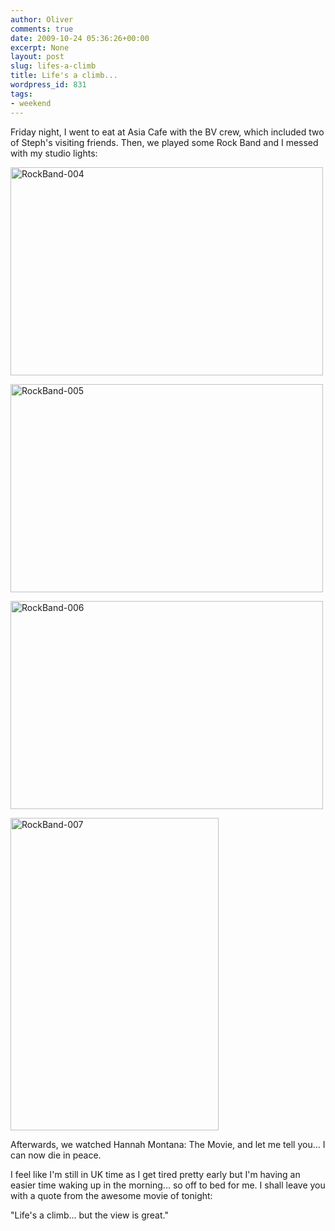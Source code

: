 ```yaml
---
author: Oliver
comments: true
date: 2009-10-24 05:36:26+00:00
excerpt: None
layout: post
slug: lifes-a-climb
title: Life's a climb...
wordpress_id: 831
tags:
- weekend
---
```


Friday night, I went to eat at Asia Cafe with the BV crew, which included two of Steph's visiting friends.  Then, we played some Rock Band and I messed with my studio lights:

<a href="http://www.flickr.com/photos/owiber/4039195350/" title="RockBand-004 by owiber, on Flickr"><img src="https://farm3.static.flickr.com/2502/4039195350_566b1cc5dd.jpg" width="500" height="333" alt="RockBand-004" /></a>

<a href="http://www.flickr.com/photos/owiber/4038446857/" title="RockBand-005 by owiber, on Flickr"><img src="https://farm3.static.flickr.com/2475/4038446857_cbc6e1dc95.jpg" width="500" height="333" alt="RockBand-005" /></a>

<a href="http://www.flickr.com/photos/owiber/4039195882/" title="RockBand-006 by owiber, on Flickr"><img src="https://farm3.static.flickr.com/2667/4039195882_b7007cc727.jpg" width="500" height="333" alt="RockBand-006" /></a>

<a href="http://www.flickr.com/photos/owiber/4039196092/" title="RockBand-007 by owiber, on Flickr"><img src="https://farm3.static.flickr.com/2681/4039196092_88d2ab505d.jpg" width="333" height="500" alt="RockBand-007" /></a>

Afterwards, we watched Hannah Montana: The Movie, and let me tell you... I can now die in peace.

I feel like I'm still in UK time as I get tired pretty early but I'm having an easier time waking up in the morning... so off to bed for me.  I shall leave you with a quote from the awesome movie of tonight:

"Life's a climb... but the view is great."